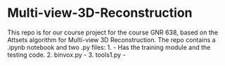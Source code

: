 # Multi-view-3D-Reconstruction
This repo is for our course project for the course GNR 638, based on the Attsets algorithm for Multi-view 3D Reconstruction.
The repo contains a .ipynb notebook and two .py files:
    1. - Has the training module and the testing code.
    2. binvox.py - 
    3. tools1.py - 

